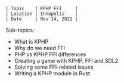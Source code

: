 ```
| Topic    | KPHP FFI     |
| Location | Innopolis    |
| Date     | Nov 14, 2021 |
```

Sub-topics:

- What is KPHP
- Why do we need FFI
- PHP vs KPHP FFI differences
- Creating a game with KPHP, FFI and SDL2
- Solving some FFI-related issues
- Writing a KPHP module in Rust

